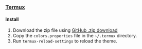 ### [Termux](https://termux.com)

#### Install

1. Download the zip file using [GitHub .zip download](https://github.com/skull-key/termux/archive/main.zip)
2. Copy the `colors.properties` file in the `~/.termux` directory.
3. Run `termux-reload-settings` to reload the theme.
